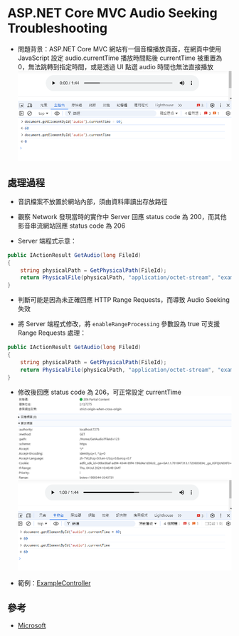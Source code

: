 # ASP.NET Core MVC Audio Seeking Troubleshooting

- 問題背景：ASP.NET Core MVC 網站有一個音檔播放頁面，在網頁中使用 JavaScript 設定 audio.currentTime 播放時間點後 currentTime 被重置為 0，無法跳轉到指定時間，或是透過 UI 點選 audio 時間也無法直接播放
![](01.png)

## 處理過程

- 音訊檔案不放置於網站內部，須由資料庫讀出存放路徑
- 觀察 Network 發現當時的實作中 Server 回應 status code 為 200，而其他影音串流網站回應 status code 為 206

- Server 端程式示意：
```csharp
public IActionResult GetAudio(long FileId)
{
    string physicalPath = GetPhysicalPath(FileId);
    return PhysicalFile(physicalPath, "application/octet-stream", "example.wav");
}
```

- 判斷可能是因為未正確回應 HTTP Range Requests，而導致 Audio Seeking 失效

- 將 Server 端程式修改，將 `enableRangeProcessing` 參數設為 true 可支援 Range Requests 處理：
```csharp
public IActionResult GetAudio(long FileId)
{
    string physicalPath = GetPhysicalPath(FileId);
    return PhysicalFile(physicalPath, "application/octet-stream", "example.wav", true);
}
```
- 修改後回應 status code 為 206，可正常設定 currentTime
![](02.png)
![](03.png)

- 範例：[ExampleController](ExampleController.cs)

## 參考
- [Microsoft](https://learn.microsoft.com/zh-tw/dotnet/api/microsoft.aspnetcore.mvc.controllerbase.physicalfile?view=aspnetcore-8.0)